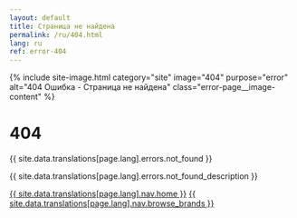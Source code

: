 ```yaml
---
layout: default
title: Страница не найдена
permalink: /ru/404.html
lang: ru
ref: error-404
---
```


<div class="panel panel--light">
  <div class="panel__content">
    <div class="error-page">
      <div class="error-page__image">
        {% include site-image.html 
           category="site"
           image="404" 
           purpose="error"
           alt="404 Ошибка - Страница не найдена" 
           class="error-page__image-content" %}
      </div>
      <h1 class="error-page__title">404</h1>
      <p class="error-page__message">{{ site.data.translations[page.lang].errors.not_found }}</p>
      <p class="error-page__description">{{ site.data.translations[page.lang].errors.not_found_description }}</p>
      <div class="error-page__actions">
        <a href="/{{ page.lang }}/" class="btn btn--primary">{{ site.data.translations[page.lang].nav.home }}</a>
        <a href="/{{ page.lang }}/brands/" class="btn btn--outline">{{ site.data.translations[page.lang].nav.browse_brands }}</a>
      </div>
    </div>
  </div>
</div>